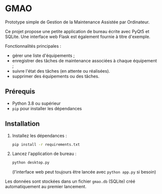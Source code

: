 # GMAO

Prototype simple de Gestion de la Maintenance Assistée par Ordinateur.

Ce projet propose une petite application de bureau écrite avec PyQt5 et SQLite. Une interface web Flask est également fournie à titre d'exemple.

Fonctionnalités principales :

- gérer une liste d'équipements ;
- enregistrer des tâches de maintenance associées à chaque équipement ;
- suivre l'état des tâches (en attente ou réalisées).
- supprimer des équipements ou des tâches.

## Prérequis

- Python 3.8 ou supérieur
- `pip` pour installer les dépendances

## Installation

1. Installez les dépendances :
   ```bash
   pip install -r requirements.txt
   ```
2. Lancez l'application de bureau :
   ```bash
   python desktop.py
   ```
   (l'interface web peut toujours être lancée avec `python app.py` si besoin)

Les données sont stockées dans un fichier `gmao.db` (SQLite) créé automatiquement au premier lancement.
